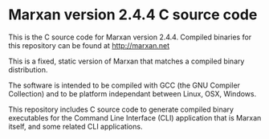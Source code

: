 # Marxan version 2.4.4 C source code

This is the C source code for Marxan version 2.4.4. Compiled binaries for this repository can be found at http://marxan.net

This is a fixed, static version of Marxan that matches a compiled binary distribution.

The software is intended to be compiled with GCC (the GNU Compiler Collection) and to be platform independant between Linux, OSX, Windows.

This repository includes C source code to generate compiled binary executables for the Command Line Interface (CLI) application that is Marxan itself, and some related CLI applications.
